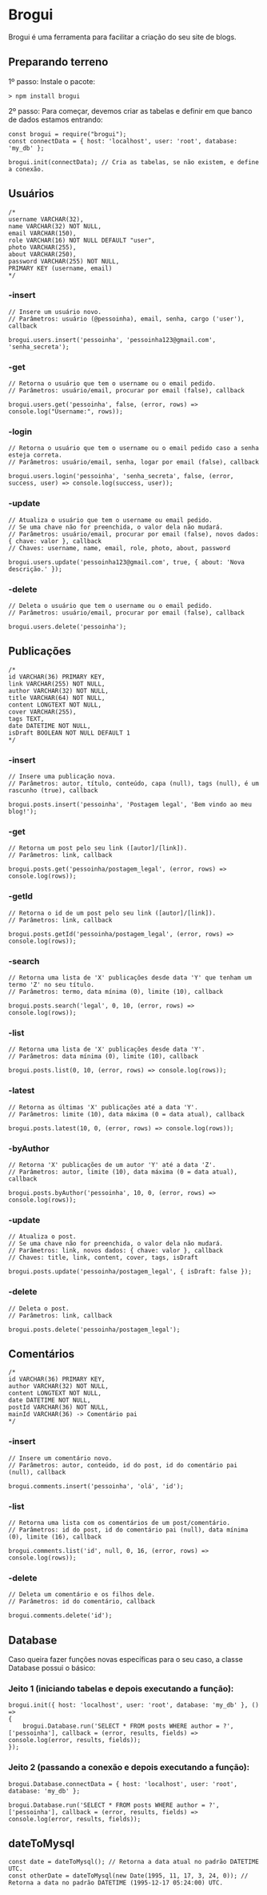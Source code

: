 # Brogui
Brogui é uma ferramenta para facilitar a criação do seu site de blogs.

## Preparando terreno
1º passo: Instale o pacote:
```
> npm install brogui
```
2º passo: Para começar, devemos criar as tabelas e definir em que banco de dados estamos entrando:
```
const brogui = require("brogui");
const connectData = { host: 'localhost', user: 'root', database: 'my_db' };

brogui.init(connectData); // Cria as tabelas, se não existem, e define a conexão.
```
## Usuários
```
/*
username VARCHAR(32),
name VARCHAR(32) NOT NULL,
email VARCHAR(150),
role VARCHAR(16) NOT NULL DEFAULT "user",
photo VARCHAR(255),
about VARCHAR(250),
password VARCHAR(255) NOT NULL,
PRIMARY KEY (username, email)
*/
```
### -insert
```
// Insere um usuário novo.
// Parâmetros: usuário (@pessoinha), email, senha, cargo ('user'), callback

brogui.users.insert('pessoinha', 'pessoinha123@gmail.com', 'senha_secreta');
```

### -get
```
// Retorna o usuário que tem o username ou o email pedido.
// Parâmetros: usuário/email, procurar por email (false), callback

brogui.users.get('pessoinha', false, (error, rows) => console.log("Username:", rows));
```

### -login
```
// Retorna o usuário que tem o username ou o email pedido caso a senha esteja correta.
// Parâmetros: usuário/email, senha, logar por email (false), callback

brogui.users.login('pessoinha', 'senha_secreta', false, (error, success, user) => console.log(success, user));
```

### -update
```
// Atualiza o usuário que tem o username ou email pedido.
// Se uma chave não for preenchida, o valor dela não mudará.
// Parâmetros: usuário/email, procurar por email (false), novos dados: { chave: valor }, callback
// Chaves: username, name, email, role, photo, about, password

brogui.users.update('pessoinha123@gmail.com', true, { about: 'Nova descrição.' });
```

### -delete
```
// Deleta o usuário que tem o username ou o email pedido.
// Parâmetros: usuário/email, procurar por email (false), callback

brogui.users.delete('pessoinha');
```

## Publicações
```
/*
id VARCHAR(36) PRIMARY KEY,
link VARCHAR(255) NOT NULL,
author VARCHAR(32) NOT NULL,
title VARCHAR(64) NOT NULL,
content LONGTEXT NOT NULL,
cover VARCHAR(255),
tags TEXT,
date DATETIME NOT NULL,
isDraft BOOLEAN NOT NULL DEFAULT 1
*/
```
### -insert
```
// Insere uma publicação nova.
// Parâmetros: autor, título, conteúdo, capa (null), tags (null), é um rascunho (true), callback

brogui.posts.insert('pessoinha', 'Postagem legal', 'Bem vindo ao meu blog!');
```

### -get
```
// Retorna um post pelo seu link ([autor]/[link]).
// Parâmetros: link, callback

brogui.posts.get('pessoinha/postagem_legal', (error, rows) => console.log(rows));
```

### -getId
```
// Retorna o id de um post pelo seu link ([autor]/[link]).
// Parâmetros: link, callback

brogui.posts.getId('pessoinha/postagem_legal', (error, rows) => console.log(rows));
```

### -search
```
// Retorna uma lista de 'X' publicações desde data 'Y' que tenham um termo 'Z' no seu título.
// Parâmetros: termo, data mínima (0), limite (10), callback

brogui.posts.search('legal', 0, 10, (error, rows) => console.log(rows));
```

### -list
```
// Retorna uma lista de 'X' publicações desde data 'Y'.
// Parâmetros: data mínima (0), limite (10), callback

brogui.posts.list(0, 10, (error, rows) => console.log(rows));
```

### -latest
```
// Retorna as últimas 'X' publicações até a data 'Y'.
// Parâmetros: limite (10), data máxima (0 = data atual), callback

brogui.posts.latest(10, 0, (error, rows) => console.log(rows));
```

### -byAuthor
```
// Retorna 'X' publicações de um autor 'Y' até a data 'Z'.
// Parâmetros: autor, limite (10), data máxima (0 = data atual), callback

brogui.posts.byAuthor('pessoinha', 10, 0, (error, rows) => console.log(rows));
```

### -update
```
// Atualiza o post.
// Se uma chave não for preenchida, o valor dela não mudará.
// Parâmetros: link, novos dados: { chave: valor }, callback
// Chaves: title, link, content, cover, tags, isDraft

brogui.posts.update('pessoinha/postagem_legal', { isDraft: false });
```

### -delete
```
// Deleta o post.
// Parâmetros: link, callback

brogui.posts.delete('pessoinha/postagem_legal');
```

## Comentários
```
/*
id VARCHAR(36) PRIMARY KEY,
author VARCHAR(32) NOT NULL,
content LONGTEXT NOT NULL,
date DATETIME NOT NULL,
postId VARCHAR(36) NOT NULL,
mainId VARCHAR(36) -> Comentário pai
*/
```

### -insert
```
// Insere um comentário novo.
// Parâmetros: autor, conteúdo, id do post, id do comentário pai (null), callback

brogui.comments.insert('pessoinha', 'olá', 'id');
```

### -list
```
// Retorna uma lista com os comentários de um post/comentário.
// Parâmetros: id do post, id do comentário pai (null), data mínima (0), limite (16), callback

brogui.comments.list('id', null, 0, 16, (error, rows) => console.log(rows));
```

### -delete
```
// Deleta um comentário e os filhos dele.
// Parâmetros: id do comentário, callback

brogui.comments.delete('id');
```

## Database
Caso queira fazer funções novas específicas para o seu caso, a classe Database possui o básico:
### Jeito 1 (iniciando tabelas e depois executando a função):
```
brogui.init({ host: 'localhost', user: 'root', database: 'my_db' }, () =>
{
    brogui.Database.run('SELECT * FROM posts WHERE author = ?', ['pessoinha'], callback = (error, results, fields) => console.log(error, results, fields));
});
```

### Jeito 2 (passando a conexão e depois executando a função):
```
brogui.Database.connectData = { host: 'localhost', user: 'root', database: 'my_db' };

brogui.Database.run('SELECT * FROM posts WHERE author = ?', ['pessoinha'], callback = (error, results, fields) => console.log(error, results, fields));
```

## dateToMysql
```
const date = dateToMysql(); // Retorna a data atual no padrão DATETIME UTC.
const otherDate = dateToMysql(new Date(1995, 11, 17, 3, 24, 0)); // Retorna a data no padrão DATETIME (1995-12-17 05:24:00) UTC.
```